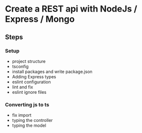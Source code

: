 # Create a REST api with NodeJs / Express / Mongo

## Steps

### Setup

- project structure
- tsconfig
- install packages and write package.json
- Adding Express types
- eslint configuration
- lint and fix
- eslint ignore files

### Converting js to ts

- fix import
- typing the controller
- typing the model
